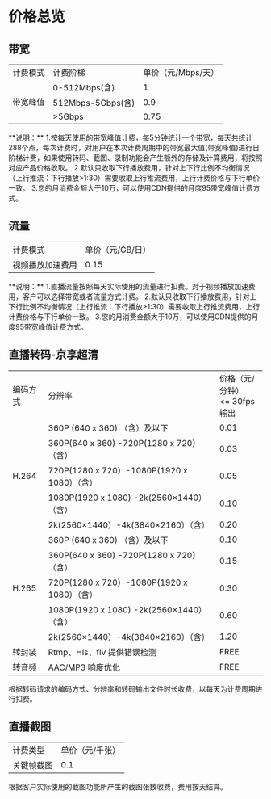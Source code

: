 # 价格总览

## 带宽
<table>
<tr>
    <td>计费模式<br/>
    <td>计费阶梯</td>
    <td>单价（元/Mbps/天）</td>
</tr>
<tr>
    <td rowspan="3"> 带宽峰值<br/>
    <td>0-512Mbps(含)</td>
    <td>1</td>
</tr>
<tr>
    <td>512Mbps-5Gbps(含)</td>
    <td>0.9</td>
</tr>
  <tr>
    <td>>5Gbps</td>
    <td>0.75</td>
</tr>
</table>
**说明：**
1.按每天使用的带宽峰值计费，每5分钟统计一个带宽，每天共统计288个点，每次计费时，对用户在本次计费周期中的带宽最大值(带宽峰值)进行日阶梯计费，如果使用转码、截图、录制功能会产生额外的存储及计算费用，将按照对应产品价格收取。    
2.默认只收取下行播放费用，针对上下行比例不均衡情况（上行推流：下行播放>1:30）需要收取上行推流费用，上行计费价格与下行单价一致。   
3.您的月消费金额大于10万，可以使用CDN提供的月度95带宽峰值计费方式。

## 流量  
<table>
<tr>
    <td>计费模式<br/>
    <td>单价（元/GB/日）</td>
</tr>
<tr>
    <td> 视频播放加速费用<br/>
    <td>0.15</td>
</tr>
</table>
**说明：**
1.直播流量按照每天实际使用的流量进行扣费。对于视频播放加速费用，客户可以选择带宽或者流量方式计费。     
2.默认只收取下行播放费用，针对上下行比例不均衡情况（上行推流：下行播放>1:30）需要收取上行推流费用，上行计费价格与下行单价一致。     
3.您的月消费金额大于10万，可以使用CDN提供的月度95带宽峰值计费方式。

## 直播转码-京享超清 
<table>
<tr>
    <td>编码方式<br/>
    <td>分辨率</td>
    <td>价格（元/分钟）<br><= 30fps 输出</td>
</tr>
<tr>
    <td rowspan="5">H.264<br/>
    <td>360P (640 x 360) （含）及以下 </td>
    <td>0.01 </td>
</tr>
<tr>
    <td>360P(640 x 360) -720P(1280 x 720）（含） </td>
    <td>0.03 </td>
</tr>
<tr>
    <td>720P(1280 x 720）-1080P(1920 x 1080）（含） </td>
    <td>0.05 </td>
</tr>
<tr>
    <td>1080P(1920 x 1080) -2k(2560×1440）（含） </td>
    <td>0.10 </td>
</tr>
<tr>
    <td>2k(2560×1440）-4k(3840×2160）（含） </td>
    <td>0.20 </td>
</tr>        
<tr>
    <td rowspan="5">H.265<br/>
    <td>360P (640 x 360) （含）及以下 </td>
    <td>0.10 </td>
</tr>
<tr>
    <td>360P(640 x 360) -720P(1280 x 720）（含） </td>
    <td>0.15</td>
</tr>
<tr>
    <td>720P(1280 x 720）-1080P(1920 x 1080）（含） </td>
    <td>0.30</td>
</tr> 
<tr>
    <td>1080P(1920 x 1080) -2k(2560×1440）（含） </td>
    <td>0.60 </td>
</tr>
<tr>
    <td>2k(2560×1440）-4k(3840×2160）（含） </td>
    <td>1.20 </td>
</tr>     
<tr>
    <td>转封装</td>
    <td>Rtmp、Hls、flv 提供错误检测 </td>
    <td>FREE </td>
</tr>    
<tr>
    <td>转音频</td>
    <td>AAC/MP3 响度优化 </td>
    <td>FREE </td>
</tr>      
</table>  
根据转码请求的编码方式、分辨率和转码输出文件时长收费，以每天为计费周期进行扣费。  

## 直播截图
<table>
<tr>
    <td>计费类型<br/>
    <td>单价（元/千张）</td>
</tr>
<tr>
    <td>关键帧截图<br/>
    <td>0.1</td>
</tr>
</table>  
根据客户实际使用的截图功能所产生的截图张数收费，费用按天结算。   

